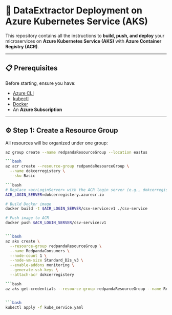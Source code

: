 # 🚀 DataExtractor Deployment on Azure Kubernetes Service (AKS)

This repository contains all the instructions to **build, push, and deploy** your microservices on **Azure Kubernetes Service (AKS)** with **Azure Container Registry (ACR)**.

---

## 📋 Prerequisites

Before starting, ensure you have:

- [Azure CLI](https://learn.microsoft.com/en-us/cli/azure/install-azure-cli)  
- [kubectl](https://kubernetes.io/docs/tasks/tools/)  
- [Docker](https://docs.docker.com/get-docker/)  
- An **Azure Subscription**  

---

## ⚙️ Step 1: Create a Resource Group

All resources will be organized under one group:

```bash
az group create --name redpandaResourceGroup --location eastus

```bash
az acr create --resource-group redpandaResourceGroup \
  --name dokcerregistery \
  --sku Basic

```bash
# Replace <acrLoginServer> with the ACR login server (e.g., dokcerregistery.azurecr.io)
ACR_LOGIN_SERVER=dokcerregistery.azurecr.io

# Build Docker image
docker build -t $ACR_LOGIN_SERVER/csv-service:v1 ./csv-service

# Push image to ACR
docker push $ACR_LOGIN_SERVER/csv-service:v1


```bash
az aks create \
  --resource-group redpandaResourceGroup \
  --name RedpandaConsumers \
  --node-count 1 \
  --node-vm-size Standard_D2s_v3 \
  --enable-addons monitoring \
  --generate-ssh-keys \
  --attach-acr dokcerregistery

```bash
az aks get-credentials --resource-group redpandaResourceGroup --name RedpandaConsumers


```bash
kubectl apply -f kube_service.yaml


